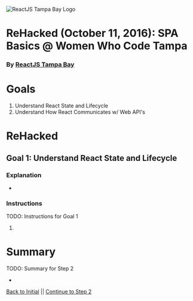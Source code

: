 ![ReactJS Tampa Bay Logo](https://avatars2.githubusercontent.com/u/18738421?v=3&s=200)

# ReHacked (October 11, 2016): SPA Basics @ Women Who Code Tampa
### By [ReactJS Tampa Bay](http://www.meetup.com/ReactJS-Tampa-Bay/)

# Goals

1. Understand React State and Lifecycle
1. Understand How React Communicates w/ Web API's

# ReHacked

## Goal 1: Understand React State and Lifecycle

### Explanation

* 

### Instructions

TODO: Instructions for Goal 1

1. 

# Summary

TODO: Summary for Step 2

* 


[Back to Initial](https://github.com/reactjstampabay/rehacked-spa-basics-wwc/tree/step-1) || [Continue to Step 2](https://github.com/reactjstampabay/rehacked-spa-basics-wwc/tree/step-3)
